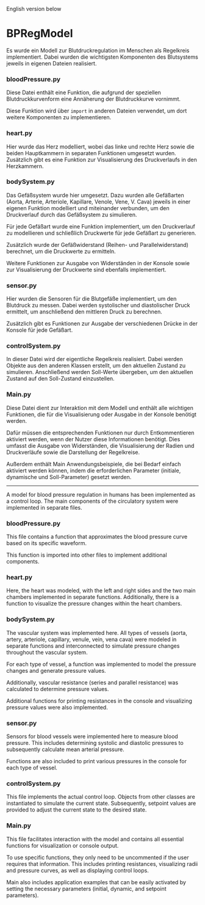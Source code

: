English version below

# BPRegModel

Es wurde ein Modell zur Blutdruckregulation im Menschen als Regelkreis implementiert. Dabei wurden die wichtigsten Komponenten des Blutsystems jeweils in eigenen Dateien realisiert.

### bloodPressure.py
Diese Datei enthält eine Funktion, die aufgrund der speziellen Blutdruckkurvenform eine Annäherung der Blutdruckkurve vornimmt.

Diese Funktion wird über `import` in anderen Dateien verwendet, um dort weitere Komponenten zu implementieren.

### heart.py
Hier wurde das Herz modelliert, wobei das linke und rechte Herz sowie die beiden Hauptkammern in separaten Funktionen umgesetzt wurden. Zusätzlich gibt es eine Funktion zur Visualisierung des Druckverlaufs in den Herzkammern.

### bodySystem.py
Das Gefäßsystem wurde hier umgesetzt. Dazu wurden alle Gefäßarten (Aorta, Arterie, Arteriole, Kapillare, Venole, Vene, V. Cava) jeweils in einer eigenen Funktion modelliert und miteinander verbunden, um den Druckverlauf durch das Gefäßsystem zu simulieren.

Für jede Gefäßart wurde eine Funktion implementiert, um den Druckverlauf zu modellieren und schließlich Druckwerte für jede Gefäßart zu generieren.

Zusätzlich wurde der Gefäßwiderstand (Reihen- und Parallelwiderstand) berechnet, um die Druckwerte zu ermitteln.

Weitere Funktionen zur Ausgabe von Widerständen in der Konsole sowie zur Visualisierung der Druckwerte sind ebenfalls implementiert.

### sensor.py
Hier wurden die Sensoren für die Blutgefäße implementiert, um den Blutdruck zu messen. Dabei werden systolischer und diastolischer Druck ermittelt, um anschließend den mittleren Druck zu berechnen.

Zusätzlich gibt es Funktionen zur Ausgabe der verschiedenen Drücke in der Konsole für jede Gefäßart.

### controlSystem.py
In dieser Datei wird der eigentliche Regelkreis realisiert. Dabei werden Objekte aus den anderen Klassen erstellt, um den aktuellen Zustand zu simulieren. Anschließend werden Soll-Werte übergeben, um den aktuellen Zustand auf den Soll-Zustand einzustellen.

### Main.py
Diese Datei dient zur Interaktion mit dem Modell und enthält alle wichtigen Funktionen, die für die Visualisierung oder Ausgabe in der Konsole benötigt werden.

Dafür müssen die entsprechenden Funktionen nur durch Entkommentieren aktiviert werden, wenn der Nutzer diese Informationen benötigt. Dies umfasst die Ausgabe von Widerständen, die Visualisierung der Radien und Druckverläufe sowie die Darstellung der Regelkreise.

Außerdem enthält Main Anwendungsbeispiele, die bei Bedarf einfach aktiviert werden können, indem die erforderlichen Parameter (initiale, dynamische und Soll-Parameter) gesetzt werden.

---------------------------------------------------------------------


A model for blood pressure regulation in humans has been implemented as a control loop. The main components of the circulatory system were implemented in separate files.

### bloodPressure.py
This file contains a function that approximates the blood pressure curve based on its specific waveform.

This function is imported into other files to implement additional components.

### heart.py
Here, the heart was modeled, with the left and right sides and the two main chambers implemented in separate functions. Additionally, there is a function to visualize the pressure changes within the heart chambers.

### bodySystem.py
The vascular system was implemented here. All types of vessels (aorta, artery, arteriole, capillary, venule, vein, vena cava) were modeled in separate functions and interconnected to simulate pressure changes throughout the vascular system.

For each type of vessel, a function was implemented to model the pressure changes and generate pressure values.

Additionally, vascular resistance (series and parallel resistance) was calculated to determine pressure values.

Additional functions for printing resistances in the console and visualizing pressure values were also implemented.

### sensor.py
Sensors for blood vessels were implemented here to measure blood pressure. This includes determining systolic and diastolic pressures to subsequently calculate mean arterial pressure.

Functions are also included to print various pressures in the console for each type of vessel.

### controlSystem.py
This file implements the actual control loop. Objects from other classes are instantiated to simulate the current state. Subsequently, setpoint values are provided to adjust the current state to the desired state.

### Main.py
This file facilitates interaction with the model and contains all essential functions for visualization or console output.

To use specific functions, they only need to be uncommented if the user requires that information. This includes printing resistances, visualizing radii and pressure curves, as well as displaying control loops.

Main also includes application examples that can be easily activated by setting the necessary parameters (initial, dynamic, and setpoint parameters).